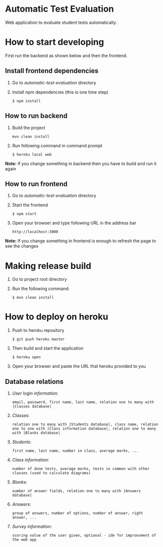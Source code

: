 Automatic Test Evaluation
======================

Web application to evaluate student tests automatically.

# How to start developing

First run the backend as shown below and then the frontend.

Install frontend dependencies
-----------------------------
1. Go to *automatic-test-evaluation* directory
2. Install npm dependencies (this is one time step)

    `$ npm install`

How to run backend
------------------
1. Build the project

    `mvn clean install`
2. Run following command in command prompt

    `$ heroku local web`

**Note:** If you change something in backend then you have to build and run it again

How to run frontend
-------------------
1. Go to *automatic-test-evaluation* directory
2. Start the frontend
   
    `$ npm start`
3. Open your browser and type following URL in the address bar

    `http://localhost:3000`

**Note:** If you change something in frontend is enough to refresh the page to see the changes


# Making release build

1. Go to project root directory
2. Run the following command:

    `$ mvn clean install`

# How to deploy on heroku
1. Push to heroku repository

    `$ git push heroku master`
2. Then build and start the application

    `$ heroku open`
3. Open your browser and paste the URL that heroku provided to you

Database relations
------------------
1. *User login information*: 

    ` email, password, first name, last name, relation one to many with |Classes database| `
    
2. *Classes*:

    ` relation one to many with |Students database|, class name, relation one to one with |Class information database|, relation one to many with |Blanks database| `
    
3. *Students*:

    ` first name, last name, number in class, average marks, ... `
    
4. *Class information*:

    ` number of done tests, average marks, tests in common with other classes (used to calculate diagrams) `
    
5. *Blanks*:

    ` number of answer fields, relation one to many with |Answers database| `
    
6. *Answers*:

    `group of answers, number of options, number of answer, right answer, ... `
    
7. *Survey information*:

    ` scoring value of the user given, optional - ide for improovment of the web app `
